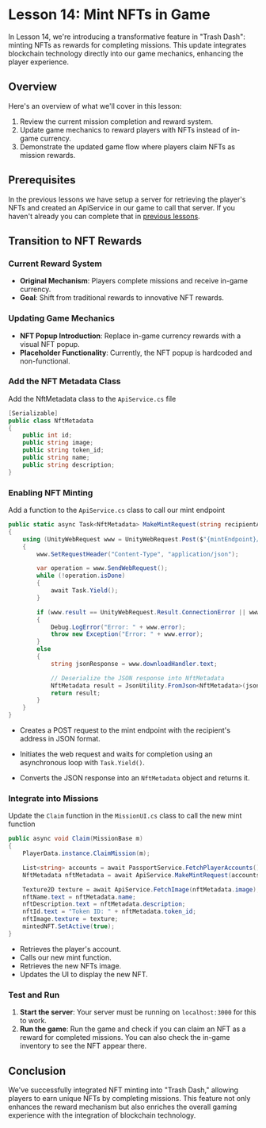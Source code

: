 # Lesson 14: Mint NFTs in Game
In Lesson 14, we're introducing a transformative feature in "Trash Dash": minting NFTs as rewards for completing missions. This update integrates blockchain technology directly into our game mechanics, enhancing the player experience.

## Overview
Here's an overview of what we'll cover in this lesson:
1. Review the current mission completion and reward system.
2. Update game mechanics to reward players with NFTs instead of in-game currency.
3. Demonstrate the updated game flow where players claim NFTs as mission rewards.

## Prerequisites
In the previous lessons we have setup a server for retrieving the player's NFTs and created an ApiService in our game to call that server. If you haven't already you can complete that in [previous lessons](../13-Equipping-the-NFT-Accessories/README.md).

## Transition to NFT Rewards

### Current Reward System
- **Original Mechanism**: Players complete missions and receive in-game currency.
- **Goal**: Shift from traditional rewards to innovative NFT rewards.

### Updating Game Mechanics
- **NFT Popup Introduction**: Replace in-game currency rewards with a visual NFT popup.
- **Placeholder Functionality**: Currently, the NFT popup is hardcoded and non-functional.

### Add the NFT Metadata Class

Add the NftMetadata class to the `ApiService.cs` file

```csharp
[Serializable]
public class NftMetadata
{
    public int id;
    public string image;
    public string token_id;
    public string name;
    public string description;
}
```

### Enabling NFT Minting

Add a function to the `ApiService.cs` class to call our mint endpoint

```csharp
public static async Task<NftMetadata> MakeMintRequest(string recipientAddress)
{
    using (UnityWebRequest www = UnityWebRequest.Post($"{mintEndpoint}/mint", "{\"recipientAddress\":\"" + recipientAddress + "\"}", "application/json"))
    {
        www.SetRequestHeader("Content-Type", "application/json");

        var operation = www.SendWebRequest();
        while (!operation.isDone)
        {
            await Task.Yield();
        }

        if (www.result == UnityWebRequest.Result.ConnectionError || www.result == UnityWebRequest.Result.ProtocolError)
        {
            Debug.LogError("Error: " + www.error);
            throw new Exception("Error: " + www.error);
        }
        else
        {
            string jsonResponse = www.downloadHandler.text;

            // Deserialize the JSON response into NftMetadata
            NftMetadata result = JsonUtility.FromJson<NftMetadata>(jsonResponse);
            return result;
        }
    }
}
```
- Creates a POST request to the mint endpoint with the recipient's address in JSON format.

- Initiates the web request and waits for completion using an asynchronous loop with `Task.Yield()`.

- Converts the JSON response into an `NftMetadata` object and returns it.

### Integrate into Missions
Update the `Claim` function in the `MissionUI.cs` class to call the new mint function

```csharp
public async void Claim(MissionBase m)
{
    PlayerData.instance.ClaimMission(m);

    List<string> accounts = await PassportService.FetchPlayerAccounts();
    NftMetadata nftMetadata = await ApiService.MakeMintRequest(accounts[0]);

    Texture2D texture = await ApiService.FetchImage(nftMetadata.image);
    nftName.text = nftMetadata.name;
    nftDescription.text = nftMetadata.description;
    nftId.text = "Token ID: " + nftMetadata.token_id;
    nftImage.texture = texture;
    mintedNFT.SetActive(true);
}
```
- Retrieves the player's account.
- Calls our new mint function.
- Retrieves the new NFTs image.
- Updates the UI to display the new NFT.

### Test and Run
1. **Start the server**: Your server must be running on `localhost:3000` for this to work.
2. **Run the game**: Run the game and check if you can claim an NFT as a reward for completed missions. You can also check the in-game inventory to see the NFT appear there.

## Conclusion
We've successfully integrated NFT minting into "Trash Dash," allowing players to earn unique NFTs by completing missions. This feature not only enhances the reward mechanism but also enriches the overall gaming experience with the integration of blockchain technology.
